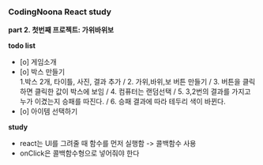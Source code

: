 <h3>CodingNoona React study</h3>

<b>part 2. 첫번째 프로젝트: 가위바위보</b>

<b>todo list</b>

- [o] 게임소개
- [o] 박스 만들기 <br /> 1.박스 2개, 타이틀, 사진, 결과 추가 / 2. 가위,바위,보 버튼 만들기 / 3. 버튼을 클릭하면 클릭한 값이 박스에 보임 / 4. 컴퓨터는 랜덤선택 / 5. 3,2번의 결과를 가지고 누가 이겼는지 승패를 따진다. / 6. 승패 결과에 따라 테두리 색이 바뀐다.
- [o] 아이템 선택하기

<b>study</b>

- react는 UI를 그려줄 때 함수를 먼저 실행함 -> 콜백함수 사용
- onClick은 콜백함수형으로 넣어줘야 한다
